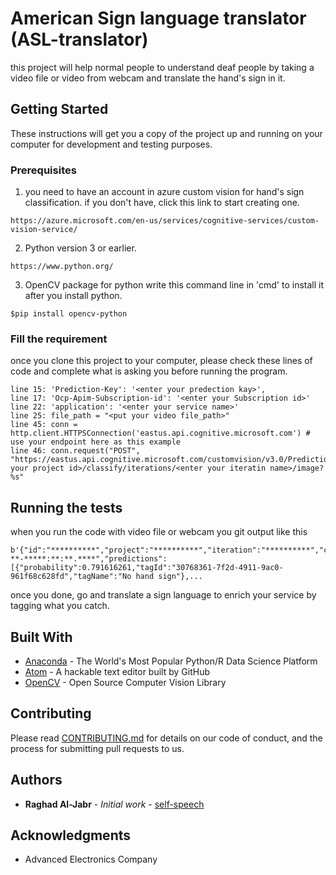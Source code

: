 # American Sign language translator (ASL-translator)

this project will help normal people to understand deaf people
by taking a video file or video from webcam and translate the hand's sign in it.

## Getting Started

These instructions will get you a copy of the project up and running on your computer for development and testing purposes.

### Prerequisites

1) you need to have an account in azure custom vision for hand's sign classification. if you don't have, click this link to start creating one.
```
https://azure.microsoft.com/en-us/services/cognitive-services/custom-vision-service/
```

2) Python version 3 or earlier.
```
https://www.python.org/
```

3) OpenCV package for python
write this command line in 'cmd' to install it after you install python.
```
$pip install opencv-python
```

### Fill the requirement

once you clone this project to your computer, please check these lines of code and complete what is asking you before running the program.

```
line 15: 'Prediction-Key': '<enter your predection kay>',
line 17: 'Ocp-Apim-Subscription-id': '<enter your Subscription id>'
line 22: 'application': '<enter your service name>'
line 25: file_path = "<put your video file_path>"
line 45: conn = http.client.HTTPSConnection('eastus.api.cognitive.microsoft.com') # use your endpoint here as this example
line 46: conn.request("POST", "https://eastus.api.cognitive.microsoft.com/customvision/v3.0/Prediction/<enter your project id>/classify/iterations/<enter your iteratin name>/image?%s"
```

## Running the tests

when you run the code with video file or webcam you git output like this

```
b'{"id":"**********","project":"**********","iteration":"**********","created":"****-**-*****:**:**.****","predictions":[{"probability":0.791616261,"tagId":"30768361-7f2d-4911-9ac0-961f68c628fd","tagName":"No hand sign"},...
```

once you done, go and translate a sign language to enrich your service by tagging what you catch.


## Built With

* [Anaconda](https://www.anaconda.com/distribution/) - The World's Most Popular Python/R Data Science Platform
* [Atom](https://maven.apache.org/) - A hackable text editor built by GitHub
* [OpenCV](https://opencv.org/) - Open Source Computer Vision Library

## Contributing

Please read [CONTRIBUTING.md]() for details on our code of conduct, and the process for submitting pull requests to us.

## Authors

* **Raghad Al-Jabr** - *Initial work* - [self-speech](https://github.com/self-speech)

## Acknowledgments

* Advanced Electronics Company
